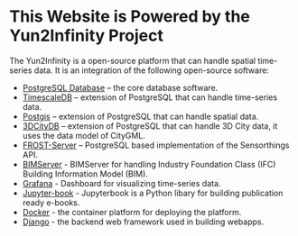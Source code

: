 # This Website is Powered by the Yun2Infinity Project
The Yun2Infinity is a open-source platform that can handle spatial time-series data. It is an integration of the following open-source software:
- [PostgreSQL Database](https://www.postgresql.org/) – the core database software.
- [TimescaleDB](https://docs.timescale.com/latest/main) – extension of PostgreSQL that can handle time-series data.
- [Postgis](https://postgis.net/) – extension of PostgreSQL that can handle spatial data.
- [3DCityDB](https://www.3dcitydb.org/3dcitydb/) – extension of PostgreSQL that can handle 3D City data, it uses the data model of CityGML.
- [FROST-Server](https://www.iosb.fraunhofer.de/en/projects-and-products/frost-server.html) – PostgreSQL based implementation of the Sensorthings API.
- [BIMServer](https://github.com/opensourceBIM/BIMserver) - BIMServer for handling Industry Foundation Class (IFC) Building Information Model (BIM).
- [Grafana](https://grafana.com/grafana/) - Dashboard for visualizing time-series data.
- [Jupyter-book](https://jupyterbook.org/en/stable/intro.html) - Jupyterbook is a Python libary for building publication ready e-books.
- [Docker](https://www.docker.com/) - the container platform for deploying the platform.
- [Django](https://www.djangoproject.com/) - the backend web framework used in building webapps.